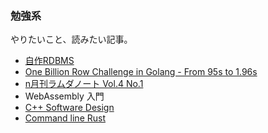 ### 勉強系

やりたいこと、読みたい記事。

- [自作RDBMS](https://ryogrid.github.io/dbms-jisaku/)
- [One Billion Row Challenge in Golang - From 95s to 1.96s](https://r2p.dev/b/2024-03-18-1brc-go/)
- [n月刊ラムダノート Vol.4 No.1](https://www.lambdanote.com/products/nmonthly-vol-4-no-1-2024)
- WebAssembly 入門
- [C++ Software Design](https://www.amazon.co.jp/Software-Design-Principles-Patterns-High-quality/dp/1098113160)
- [Command line Rust](https://www.amazon.co.jp/Command-Line-Rust-Project-Based-Primer-Writing/dp/1098109430)